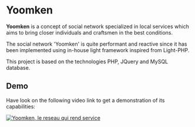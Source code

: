 # Yoomken

**Yoomken** is a concept of social network specialized in local services which aims to bring closer individuals and craftsmen in the best conditions.

The social network 'Yoomken' is quite performant and reactive since it has been implemented using in-house light framework inspired from Light-PHP.

This  project  is based  on  the technologies PHP,  JQuery  and MySQL database.


## Demo

Have look on the following video link to get a demonstration of its capabilities: 

[![Yoomken, le reseau qui rend service](https://img.youtube.com/vi/U5gXmMIqPng/0.jpg)](http://pousse.systems/wp-content/uploads/2022/11/yoomken.mp4)
